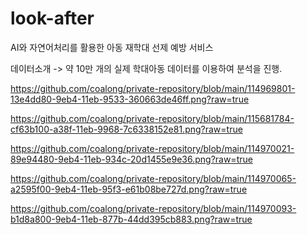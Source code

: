 # look-after
AI와 자연어처리를 활용한 아동 재학대 선제 예방 서비스

데이터소개
-> 약 10만 개의 실제 학대아동 데이터를 이용하여 분석을 진행.

https://github.com/coalong/private-repository/blob/main/114969801-13e4dd80-9eb4-11eb-9533-360663de46ff.png?raw=true

https://github.com/coalong/private-repository/blob/main/115681784-cf63b100-a38f-11eb-9968-7c6338152e81.png?raw=true

https://github.com/coalong/private-repository/blob/main/114970021-89e94480-9eb4-11eb-934c-20d1455e9e36.png?raw=true

https://github.com/coalong/private-repository/blob/main/114970065-a2595f00-9eb4-11eb-95f3-e61b08be727d.png?raw=true

https://github.com/coalong/private-repository/blob/main/114970093-b1d8a800-9eb4-11eb-877b-44dd395cb883.png?raw=true
